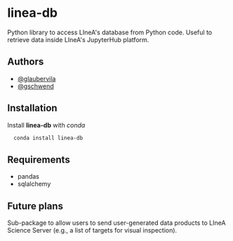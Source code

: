 # linea-db

Python library to access LIneA's database from Python code. 
Useful to retrieve data inside LIneA's JupyterHub platform. 

## Authors
- [@glaubervila](https://github.com/glaubervila)
- [@gschwend](https://www.github.com/gschwend)

## Installation

Install **linea-db** with _conda_
```bash
  conda install linea-db
```


## Requirements
* pandas
* sqlalchemy 

## Future plans 
Sub-package to allow users to send user-generated data products to LIneA Science Server (e.g., a list of targets for visual inspection). 




